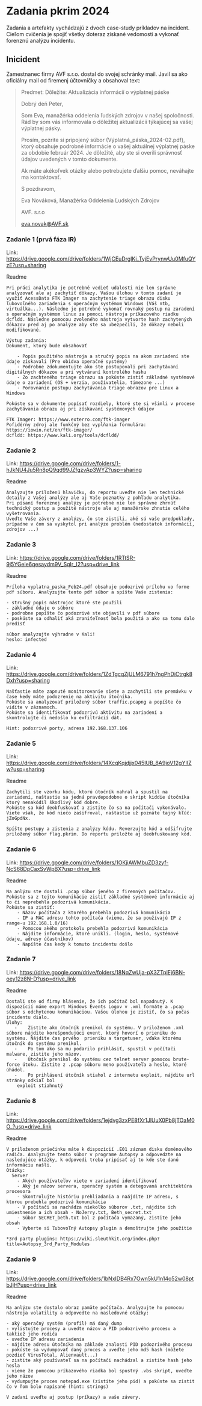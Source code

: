 # Zadania pkrim 2024

Zadania a artefakty vychádzajú z dvoch case-study príkladov na incident. Cieľom cvičenia je spojiť
všetky doteraz získané vedomosti a vykonať forenznú analýzu incidentu.

## Inicident

Zamestnanec firmy AVF s.r.o. dostal do svojej schránky mail. Javil sa ako oficiálny mail od firemenj účtovníčky
a obsahoval text: 

>Predmet: Dôležité: Aktualizácia informácií o výplatnej páske
>
>Dobrý deň Peter,
>
>Som Eva, manažérka oddelenia ľudských zdrojov v našej spoločnosti. Rád by som vás informovala o dôležitej aktualizácii týkajúcej sa vašej výplatnej pásky.
>
>Prosím, pozrite si pripojený súbor (Výplatná_páska_2024-02.pdf), ktorý obsahuje podrobné informácie o vašej aktuálnej výplatnej páske za obdobie február 2024. Je dôležité, aby ste si overili správnosť údajov uvedených v tomto dokumente.
>
>Ak máte akékoľvek otázky alebo potrebujete ďalšiu pomoc, neváhajte ma kontaktovať.
>
>S pozdravom,
> 
>Eva Nováková, Manažérka Oddelenia Ľudských Zdrojov
> 
>AVF. s.r.o
> 
>eva.novak@AVF.sk

### Zadanie 1 (prvá fáza IR)

Link: https://drive.google.com/drive/folders/1WjCEuDrglKi_TyjEvPrynwUu0MfuQYzE?usp=sharing

Readme
~~~ 
Pri práci analytika je potrebné vedieť udalosti nie len správne analyzovať ale aj zachytiť dôkazy. Vašou úlohou v tomto zadaní je využiť AcessData FTK Imager na zachytenie triage obrazu disku ľubovoľného zariadenia s operačným systémom Windows (Váš ntb, virtuálka...). Následne je potrebné vykonať rovnaký postup na zaradení s operačným systémom linux za pomoci nástroja príkazového riadku dcfldd. Následne pomocou zvoleného nástroja vytvorte hash zachytených dôkazov pred aj po analýze aby ste sa ubezpečili, že dôkazy neboli modifikované.

Výstup zadania:
Dokument, ktorý bude obsahovať

	- Popis použitého nástroja a stručný popis na akom zariadení ste údaje získavali (Pre obidva operačné systémy)
	- Podrobne zdokumentujte ako ste postupovali pri zachytávaní digitálnych dôkazov a pri vytváraní kontrolého hashu
	- Zo zachteného triage obrazu sa pokúste zistiť základné systémové údaje o zariadení (OS + verzia, používatelia, timezone ...)
	- Porovnanie postupu zachytávania triage obrazov pre Linux a Windows

Pokúste sa v dokumente popísať rozdiely, ktoré ste si všimli v procese zachytávania obrazu aj pri získavaní systémových údajov 

FTK Imager: https://www.exterro.com/ftk-imager
Pofidérny zdroj ale funkčný bez vypĺňania formulára: https://iowin.net/en/ftk-imager/
dcfldd: https://www.kali.org/tools/dcfldd/
~~~

### Zadanie 2 
Link: https://drive.google.com/drive/folders/1-hJkNU4Ju5Rn8pQ9qd99JZfgzvAp3WYZ?usp=sharing

Readme
~~~
Analyzujte priloženú hlavičku, do reportu uveďte nie len technické detaily z Vašej analýzy ale aj Vaše poznatky z pohľadu analytika.
Pri písaní forenznej analýzy je potrebné nie len správne zhrnúť technický postup a použité nástroje ale aj manažérske zhnutie celého vyšetrovania. 
Uveďte Vaše závery z analýzy, čo ste zistili, aké sú vaše predpoklady, prípadne v čom sa vyskytol pri analýze problém (nedostatok informácií, zdrojov ...)
~~~

### Zadanie 3

Link: https://drive.google.com/drive/folders/1RTtSR-9j5YGeie6qesaydm9V_SqIr_I2?usp=drive_link

Readme
~~~
Príloha vyplatna_paska_Feb24.pdf obsahuje podozrivú prílohu vo forme pdf súboru. Analyzujte tento pdf súbor a spíšte Vaše zistenia:

- strušný popis nástrojoc ktoré ste použili
- základné údaje o súbore
- podrobne popíšte čo podozrivé ste objavili v pdf súbore 
- poskúste sa odhaliť aká zraniťeľnosť bola použitá a ako sa tomu dalo predísť

súbor analyzujte výhradne v Kali!
heslo: infected
~~~

### Zadanie 4

Link: https://drive.google.com/drive/folders/1ZdTgcqZjULM6791h7ngPhDiCtrgk8Dxh?usp=sharing

~~~
Našťastie máte zapnuté monitorovanie siete a zachytili ste premávku v čase kedy máte podozrenie na aktivitu útočníka. 
Pokúste sa analyzovať priložený súbor traffic.pcapng a popíšte čo vidíte v záznamoch. 
Pokúste sa identifikovať podozrivú aktivitu na zariadení a skontrolujte či nedošlo ku exfiltrácií dát.

Hint: podozrivé porty, adresa 192.168.137.106
~~~

### Zadanie 5

Link: https://drive.google.com/drive/folders/14XcqKqjdjjx045IUB_8A9joV12gYIIZw?usp=sharing

Readme
~~~
Zachytili ste vzorku kódu, ktorú útočník nahral a spustil na zariadení, naštastie sa jedná pravdepodobne o skript kiddie útočníka ktorý nenakódil škodlivý kód dobre.
Pokúste sa kód deobfuskovať a zistite čo sa na počítači vykonávalo. 
Viete však, že kód niečo zašifroval, naštastie už poznáte tajný kľúč: jZoGpdNx.

Spíšte postupy a zistenia z analýzy kódu. Reverzujte kód a odšifrujte priložený súbor flag.pkrim. Do reportu priložte aj deobfuskovaný kód.
~~~

### Zadanie 6

Link: https://drive.google.com/drive/folders/1OKjiAWMbuZD3zyf-NcS68DpCaxSvWpBX?usp=drive_link

Readme
~~~
Na anlýzu ste dostali .pcap súbor jeného z firemných počítačov. Pokúste sa z tejto komunikácie zistiť základné systémové informácie aj to či neprebehla podozrivá komunikácia.
Pokúste sa zistiť: 
	- Názov počítača z ktorého prebehla podozrivá komunikácia 
	- IP a MAC adresu tohto počítača (vieme, že sa používajú IP z range-u 192.168.1.0/16)
	- Pomocou akého protokolu prebehla podozrivá komunikácia
	- Nájdite informácie, ktoré unikli. (login, heslo, systémové údaje, adresy účastníkov)
	- Napíšte čas kedy k tomuto incidentu došlo 
~~~

### Zadanie 7

Link: https://drive.google.com/drive/folders/18NqZwUja-pX3ZTplEj6BN-oey12z8N-D?usp=drive_link

Readme
~~~
Dostali ste od firmy hlásenie, že ich počítač bol napadnutý. K dispozícií máme export Windows Events Logov v .xml formáte a .pcap súbor s odchytenou komunikáciou. Vašou úlohou je zistiť, čo sa počas incidentu dialo.
Úlohy: 
   -	Zistite ako útočník prenikol do systému. V priloženom .xml súbore nájdite korešpondujúci event, ktorý hovorí o prieniku do systému. Nájdite čas prvého 	prieniku a targetuser, vďaka ktorému útočník do systému prenikol.	
   -	Po tom ako sa mu podarilo prihlásiť, spustil v počítači malware, zistite jeho názov. 
   -	Útočník prenikol do systému cez telnet server pomocou brute-force útoku. Zistite z .pcap súboru meno používateľa a heslo, ktoré úhádol.
   - 	Po prihlásení útočník stiahol z internetu exploit, nájdite url stránky odkiaľ bol
	exploit stiahnutý
~~~

### Zadanie 8

Link: https://drive.google.com/drive/folders/1ejdvg3zxPE8fXr1JlUuX0Pb8jTOaM0O_?usp=drive_link

Readme
~~~
V priloženom priečinku máte k dispozícií .E01 záznam disku doménového radiča. Analyzujte tento súbor v programe Autopsy a odpovedzte na nasledujúce otázky, k odpovedi treba pripísať aj to kde ste danú informáciu našli.
Otázky: 
  Server
	- Akých používateľov viete v zariadení identifikovať
	- Aký je názov servera, operačný systém a detegovaná architektúra procesora
	- Skontrolujte históriu prehliadania a naájdite IP adresu, s ktorou prebehla podozrivá komunikácia
	- V počítači sa nachádza niekoľko súborov .txt, nájdite ich umiestnenie a ich obsah - NoJerry.txt, Beth_secret.txt
	- Súbor SECRET_beth.txt bol z počítača vymazaný, zistite jeho obsah
 	- Vyberte si ľubovoľný Autopsy plugin a demoštrujte jeho použitie

*3rd party plugins: https://wiki.sleuthkit.org/index.php?title=Autopsy_3rd_Party_Modules
~~~

### Zadanie 9

Link: https://drive.google.com/drive/folders/1bNxIDB4Rx7Own5kU1n14o52w08ptbJjH?usp=drive_link

Readme
~~~
Na anlýzu ste dostalo obraz pamäte počítača. Analyzujte ho pomocou nástroja volatility a odpovedte na nasledovné otázky:

- aký operačný systém (profil) má daný dump
- vylistujte procesy a uvedte názov a PID podozrivého procesu a taktiež jeho rodiča
- uveďte IP adresu zariadenia
- nájdite adresu útočníka na základe znalosti PID podozrivého procesu
- pokúste sa vydumpovať daný proces a uveďte jeho md5 hash (môžete pozdieť VirusTotal, Alienvault...)
- zistite aký používateľ sa na počítači nachádzal a zistite hash jeho hesla
- vieme že pomocou príkazového riadka bol spustný .vbs skript, uveďte jeho názov
- vydumpujte proces notepad.exe (zistite jeho pid) a pokúste sa zistit čo v ňom bolo napísané (hint: strings)

V zadaní uveďte aj postup (príkazy) a vaše závery. 
~~~